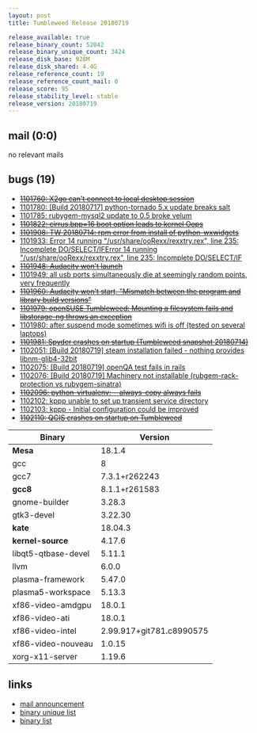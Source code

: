 ```yaml
---
layout: post
title: Tumbleweed Release 20180719

release_available: true
release_binary_count: 52042
release_binary_unique_count: 3424
release_disk_base: 928M
release_disk_shared: 4.4G
release_reference_count: 19
release_reference_count_mail: 0
release_score: 95
release_stability_level: stable
release_version: 20180719
---
```


## mail (0:0)

no relevant mails

## bugs (19)

<!--more-->

- ~~[1101760: X2go can't connect to local desktop session](https://bugzilla.opensuse.org/show_bug.cgi?id=1101760)~~
- [1101780: \[Build 20180717\] python-tornado 5.x update breaks salt](https://bugzilla.opensuse.org/show_bug.cgi?id=1101780)
- [1101785: rubygem-mysql2 update to 0.5 broke velum](https://bugzilla.opensuse.org/show_bug.cgi?id=1101785)
- ~~[1101822: cirrus.bpp=16 boot option leads to kernel Oops](https://bugzilla.opensuse.org/show_bug.cgi?id=1101822)~~
- ~~[1101908: TW 20180714: rpm error from install of python-wxwidgets](https://bugzilla.opensuse.org/show_bug.cgi?id=1101908)~~
- [1101933: Error 14 running "/usr/share/ooRexx/rexxtry.rex", line 235: Incomplete DO/SELECT/IFError 14 running "/usr/share/ooRexx/rexxtry.rex", line 235: Incomplete DO/SELECT/IF](https://bugzilla.opensuse.org/show_bug.cgi?id=1101933)
- ~~[1101948: Audacity won't launch](https://bugzilla.opensuse.org/show_bug.cgi?id=1101948)~~
- [1101949: all usb ports simultaneously die at seemingly random points, very frequently](https://bugzilla.opensuse.org/show_bug.cgi?id=1101949)
- ~~[1101960: Audacity won't start, "Mismatch between the program and library build versions"](https://bugzilla.opensuse.org/show_bug.cgi?id=1101960)~~
- ~~[1101979: openSUSE Tumbleweed: Mounting a filesystem fails and libstorage-ng throws an exception](https://bugzilla.opensuse.org/show_bug.cgi?id=1101979)~~
- [1101980: after suspend mode sometimes wifi is off (tested on several laptops)](https://bugzilla.opensuse.org/show_bug.cgi?id=1101980)
- ~~[1101981: Spyder crashes on startup (Tumbleweed snapshot 20180714)](https://bugzilla.opensuse.org/show_bug.cgi?id=1101981)~~
- [1102051: \[Build 20180719\] steam installation failed - nothing provides libnm-glib4-32bit](https://bugzilla.opensuse.org/show_bug.cgi?id=1102051)
- [1102075: \[Build 20180719\] openQA test fails in rails](https://bugzilla.opensuse.org/show_bug.cgi?id=1102075)
- [1102076: \[Build 20180719\] Machinery not installable (rubgem-rack-protection vs rubygem-sinatra)](https://bugzilla.opensuse.org/show_bug.cgi?id=1102076)
- ~~[1102096: python-virtualenv:  --always-copy always fails](https://bugzilla.opensuse.org/show_bug.cgi?id=1102096)~~
- [1102102: kppp unable to set up transient service directory](https://bugzilla.opensuse.org/show_bug.cgi?id=1102102)
- [1102103: kppp - Initial configuration could be improved](https://bugzilla.opensuse.org/show_bug.cgi?id=1102103)
- ~~[1102110: QGIS crashes on startup on Tumbleweed](https://bugzilla.opensuse.org/show_bug.cgi?id=1102110)~~

Binary | Version
--- | ---
**Mesa** | 18.1.4
gcc | 8
gcc7 | 7.3.1+r262243
**gcc8** | 8.1.1+r261583
gnome-builder | 3.28.3
gtk3-devel | 3.22.30
**kate** | 18.04.3
**kernel-source** | 4.17.6
libqt5-qtbase-devel | 5.11.1
llvm | 6.0.0
plasma-framework | 5.47.0
plasma5-workspace | 5.13.3
xf86-video-amdgpu | 18.0.1
xf86-video-ati | 18.0.1
xf86-video-intel | 2.99.917+git781.c8990575
xf86-video-nouveau | 1.0.15
xorg-x11-server | 1.19.6

## links

- [mail announcement](https://lists.opensuse.org/opensuse-factory/2018-07/msg00147.html)
- [binary unique list](http://download.tumbleweed.boombatower.com/20180719/rpm.unique.list)
- [binary list](http://download.tumbleweed.boombatower.com/20180719/rpm.list)
